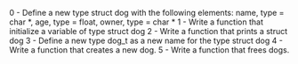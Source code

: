 0 - Define a new type struct dog with the following elements: name, type = char *, age, type = float, owner, type = char *
1 - Write a function that initialize a variable of type struct dog
2 - Write a function that prints a struct dog
3 - Define a new type dog_t as a new name for the type struct dog
4 - Write a function that creates a new dog.
5 - Write a function that frees dogs.
